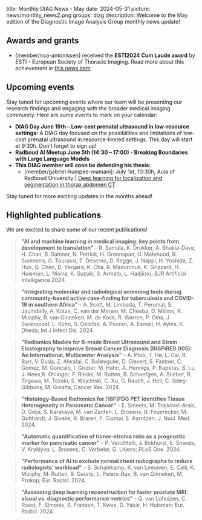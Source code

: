 title: Monthly DIAG News - May
date: 2024-05-31
picture: news/monthly_news2.png
groups: diag
description: Welcome to the May edition of the Diagnostic Image Analysis Group monthly news update!

## Awards and grants

- [member/noa-antonissen] received the **ESTI2024 Cum Laude award** by ESTI - European Society of Thoracic Imaging. Read more about this achievement in [this news item](https://www.diagnijmegen.nl/news/2024-esti-noaantonissen/).

## Upcoming events

Stay tuned for upcoming events where our team will be presenting our research findings and engaging with the broader medical imaging community. Here are some events to mark on your calendar:

- **DIAG Day June 19th – Low-cost prenatal ultrasound in low-resource settings:** A DIAG day focused on the possibilities and limitations of low-cost prenatal ultrasound in resource-limited settings. This day will start at 9:30h. Don’t forget to sign up!
- **Radboud AI Meetup June 5th (14:30 – 17:00) - Breaking Boundaries with Large Language Models**  
- **This DIAG member will soon be defending his thesis:**
    - [member/gabriel-humpire-mamani]: July 1st, 10:30h, Aula of Radboud University | [Deep learning for localization and segmentation in thorax abdomen CT](https://www.ru.nl/over-ons/agenda/deep-learning-for-localization-and-segmentation-in-thorax-abdomen-ct)

Stay tuned for more exciting updates in the months ahead!

## Highlighted publications

We are excited to share some of our recent publications!

> **"AI and machine learning in medical imaging: key points from development to translation"** - R. Samala, K. Drukker, A. Shukla-Dave, H. Chan, B. Sahiner, N. Petrick, H. Greenspan, U. Mahmood, R. Summers, G. Tourassi, T. Deserno, D. Regge, J. Näppi, H. Yoshida, Z. Huo, Q. Chen, D. Vergara, K. Cha, R. Mazurchuk, K. Grizzard, H. Huisman, L. Morra, K. Suzuki, S. Armato, L. Hadjiiski; BJR Artificial Intelligence 2024. 

> **"Integrating molecular and radiological screening tools during community-based active case-finding for tuberculosis and COVID-19 in southern Africa"** - A. Scott, M. Limbada, T. Perumal, S. Jaumdally, A. Kotze, C. van der Merwe, M. Cheeba, D. Milimo, K. Murphy, B. van Ginneken, M. de Kock, R. Warren, P. Gina, J. Swanepoel, L. Kühn, S. Oelofse, A. Pooran, A. Esmail, H. Ayles, K. Dheda; Int J Infect Dis. 2024. 

> **"Radiomics Models for B-mode Breast Ultrasound and Strain Elastography to improve Breast Cancer Diagnosis (INSPiRED 005): An International, Multicenter Analysis"** - A. Pfob, T. He, L. Cai, R. Barr, V. Duda, Z. Alwafai, C. Balleyguier, D. Clevert, S. Fastner, C. Gomez, M. Goncalo, I. Gruber, M. Hahn, A. Hennigs, P. Kapetas, S. Lu, J.  Nees,R. Ohlinger, F. Riedel, M. Rutten, B. Schaefgen, A. Stieber, R. Togawa, M. Tozaki, S. Wojcinski, C. Xu, G. Rauch, J. Heil, C. Sidey-Gibbons, M. Golatta; Cancer Res. 2024. 

> **"Histology-Based Radiomics for [18F]FDG PET Identifies Tissue Heterogeneity in Pancreatic Cancer"** - E. Smeets, M. Trajkovic-Arsic, D. Geijs, S. Karakaya, M. van Zanten, L. Brosens, B. Feuerecker, M. Gotthardt, J. Siveke, R. Braren, F. Ciompi, E. Aarntzen; J. Nucl. Med. 2024. 

> **"Automatic quantification of tumor-stroma ratio as a prognostic marker for pancreatic cancer"** - P. Vendittelli, J. Bokhorst, E. Smeets, V. Kryklyva, L. Brosens, C. Verbeke, G. Litjens; PLoS One. 2024. 

> **"Performance of AI to exclude normal chest radiographs to reduce radiologists' workload"** - S. Schalekamp, K. van Leeuwen, E. Calli, K. Murphy, M. Rutten, B. Geurts, L. Peters-Bax, B. van Ginneken, M. Prokop; Eur. Radiol. 2024. 

> **"Assessing deep learning reconstruction for faster prostate MRI: visual vs. diagnostic performance metrics"** - Q. van Lohuizen, C. Roest, F. Simonis, S. Fransen, T. Kwee, D. Yakar, H. Huisman; Eur. Radiol. 2024. 
